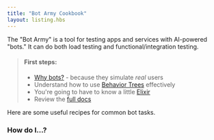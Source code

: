 ```yaml
---
title: "Bot Army Cookbook"
layout: listing.hbs
---
```


The "Bot Army" is a tool for testing apps and services with AI-powered "bots."  It 
can do both load testing and functional/integration testing.

> #### First steps:
>
> - [Why bots?](/why-bots) - because they simulate _real_ users
> - Understand how to use [Behavior Trees](/why-behavior-trees) effectively
> - You're going to have to know a little [Elixir](https://learnxinyminutes.com/docs/elixir/)
> - Review the [full docs](https://git.corp.adobe.com/pages/manticore/bot_army/readme.html)

Here are some useful recipes for common bot tasks.

### How do I...?
